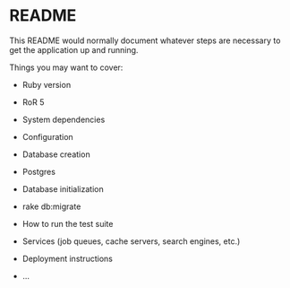 # README

This README would normally document whatever steps are necessary to get the
application up and running.

Things you may want to cover:

* Ruby version 
 - RoR 5

* System dependencies

* Configuration

* Database creation
 - Postgres

* Database initialization
 - rake db:migrate

* How to run the test suite

* Services (job queues, cache servers, search engines, etc.)

* Deployment instructions

* ...
